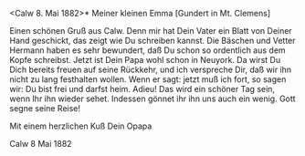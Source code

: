  <Calw 8. Mai 1882>*
Meiner kleinen Emma [Gundert in Mt. Clemens]

Einen schönen Gruß aus Calw. Denn mir hat Dein Vater ein Blatt von Deiner Hand geschickt, das zeigt wie Du schreiben kannst. Die Bäschen und Vetter Hermann haben es sehr bewundert, daß Du schon so ordentlich aus dem Kopfe schreibst. Jetzt ist Dein Papa wohl schon in Neuyork. Da wirst Du Dich bereits freuen auf seine Rückkehr, und ich verspreche Dir, daß wir ihn nicht zu lang festhalten wollen. Wenn er sagt: jetzt muß ich fort, so sagen wir: Du bist frei und darfst heim. Adieu! Das wird ein schöner Tag sein, wenn Ihr ihn wieder sehet. Indessen gönnet ihr ihn uns auch ein wenig. Gott segne seine Reise!

Mit einem herzlichen Kuß
 Dein Opapa

Calw 8 Mai 1882
